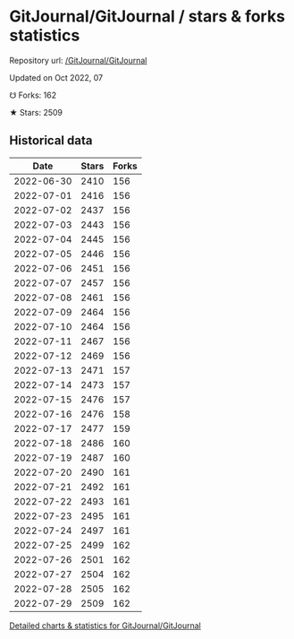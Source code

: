 # GitJournal/GitJournal / stars & forks statistics

Repository url: [/GitJournal/GitJournal](https://github.com/GitJournal/GitJournal)

Updated on Oct 2022, 07

☋ Forks: 162

★ Stars: 2509

## Historical data
| Date | Stars | Forks |
|------|-------|-------|
| 2022-06-30 | 2410 | 156 | 
| 2022-07-01 | 2416 | 156 | 
| 2022-07-02 | 2437 | 156 | 
| 2022-07-03 | 2443 | 156 | 
| 2022-07-04 | 2445 | 156 | 
| 2022-07-05 | 2446 | 156 | 
| 2022-07-06 | 2451 | 156 | 
| 2022-07-07 | 2457 | 156 | 
| 2022-07-08 | 2461 | 156 | 
| 2022-07-09 | 2464 | 156 | 
| 2022-07-10 | 2464 | 156 | 
| 2022-07-11 | 2467 | 156 | 
| 2022-07-12 | 2469 | 156 | 
| 2022-07-13 | 2471 | 157 | 
| 2022-07-14 | 2473 | 157 | 
| 2022-07-15 | 2476 | 157 | 
| 2022-07-16 | 2476 | 158 | 
| 2022-07-17 | 2477 | 159 | 
| 2022-07-18 | 2486 | 160 | 
| 2022-07-19 | 2487 | 160 | 
| 2022-07-20 | 2490 | 161 | 
| 2022-07-21 | 2492 | 161 | 
| 2022-07-22 | 2493 | 161 | 
| 2022-07-23 | 2495 | 161 | 
| 2022-07-24 | 2497 | 161 | 
| 2022-07-25 | 2499 | 162 | 
| 2022-07-26 | 2501 | 162 | 
| 2022-07-27 | 2504 | 162 | 
| 2022-07-28 | 2505 | 162 | 
| 2022-07-29 | 2509 | 162 | 


[Detailed charts & statistics for GitJournal/GitJournal](https://reviewgithub.com/rep/GitJournal/GitJournal)
